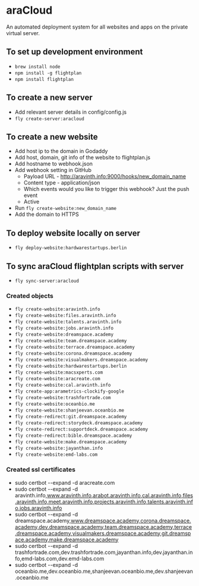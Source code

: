 # araCloud
An automated deployment system for all websites and apps on the private virtual server.

## To set up development environment
- `brew install node`
- `npm install -g flightplan`
- `npm install flightplan`

## To create a new server
- Add relevant server details in config/config.js
- `fly create-server:aracloud`

## To create a new website
- Add host ip to the domain in Godaddy
- Add host, domain, git info of the website to flightplan.js
- Add hostname to webhook.json
- Add webhook setting in GitHub
  - Payload URL - http://aravinth.info:9000/hooks/new_domain_name
  - Content type - application/json
  - Which events would you like to trigger this webhook? Just the push event
  - Active
- Run `fly create-website:new_domain_name`
- Add the domain to HTTPS

## To deploy website locally on server
- `fly deploy-website:hardwarestartups.berlin`

## To sync araCloud flightplan scripts with server
- `fly sync-server:aracloud`

### Created objects
- `fly create-website:aravinth.info`
- `fly create-website:files.aravinth.info`
- `fly create-website:talents.aravinth.info`
- `fly create-website:jobs.aravinth.info`
- `fly create-website:dreamspace.academy`
- `fly create-website:team.dreamspace.academy`
- `fly create-website:terrace.dreamspace.academy`
- `fly create-website:corona.dreamspace.academy`
- `fly create-website:visualmakers.dreamspace.academy`
- `fly create-website:hardwarestartups.berlin`
- `fly create-website:macsxperts.com`
- `fly create-website:aracreate.com`
- `fly create-website:cal.aravinth.info`
- `fly create-app:arametrics-clockify-google`
- `fly create-website:trashfortrade.com`
- `fly create-website:oceanbio.me`
- `fly create-website:shanjeevan.oceanbio.me`
- `fly create-redirect:git.dreamspace.academy`
- `fly create-redirect:storydeck.dreamspace.academy`
- `fly create-redirect:supportdeck.dreamspace.academy`
- `fly create-redirect:bible.dreamspace.academy`
- `fly create-website:make.dreamspace.academy`
- `fly create-website:jayanthan.info`
- `fly create-website:emd-labs.com`

### Created ssl certificates
- sudo certbot --expand -d aracreate.com
- sudo certbot --expand -d aravinth.info,www.aravinth.info,arabot.aravinth.info,cal.aravinth.info,files.aravinth.info,meet.aravinth.info,projects.aravinth.info,talents.aravinth.info,jobs.aravinth.info
- sudo certbot --expand -d dreamspace.academy,www.dreamspace.academy,corona.dreamspace.academy,dev.dreamspace.academy,team.dreamspace.academy,terrace.dreamspace.academy,visualmakers.dreamspace.academy,git.dreamspace.academy,make.dreamspace.academy
- sudo certbot --expand -d trashfortrade.com,dev.trashfortrade.com,jayanthan.info,dev.jayanthan.info,emd-labs.com,dev.emd-labs.com
- sudo certbot --expand -d oceanbio.me,dev.oceanbio.me,shanjeevan.oceanbio.me,dev.shanjeevan.oceanbio.me
